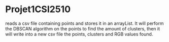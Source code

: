 # Projet1CSI2510
reads a csv file containing points and stores it in an arrayList. 
It will perform the DBSCAN algorithm on the points to find the amount of clusters, 
then it will write into a new csv file the points, clusters and RGB values found.
